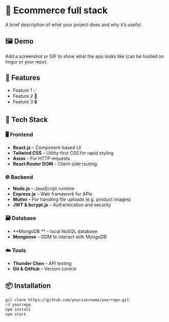 # 🚀 Ecommerce full stack

A brief description of what your project does and why it’s useful.

## 🖼️ Demo

Add a screenshot or GIF to show what the app looks like (can be hosted on Imgur or your repo).

## 🔧 Features

- Feature 1 ✅
- Feature 2 🚀
- Feature 3 🔒

## 🧰 Tech Stack

### 🖥️ Frontend
- **React.js** – Component-based UI
- **Tailwind CSS** – Utility-first CSS for rapid styling
- **Axios** – For HTTP requests
- **React Router DOM** – Client-side routing

### 🌐 Backend
- **Node.js** – JavaScript runtime
- **Express.js** – Web framework for APIs
- **Multer** – For handling file uploads (e.g. product images)
- **JWT & bcrypt.js** – Authentication and security

### 🗃️ Database
- **MongoDB ** – local NoSQL database
- **Mongoose** – ODM to interact with MongoDB

### ☁️ Tools
- **Thunder Clien** – API testing
- **Git & GitHub** – Version control


## 📦 Installation

```bash
git clone https://github.com/yourusername/yourrepo.git
cd yourrepo
npm install
npm start
